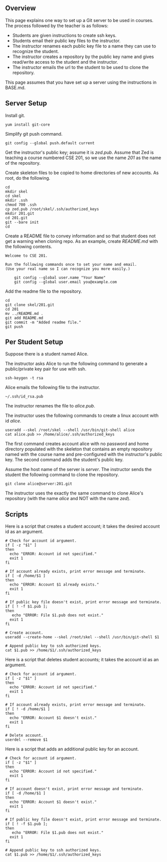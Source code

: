 ## Overview

This page explains one way to set up a Git server to be used in courses.
The process followed by the teacher is as follows:

- Students are given instructions to create ssh keys.  
- Students email their public key files to the instructor.
- The instructor renames each public key file to a name they can use to recognize the student.
- The instructor creates a repository by the public key name and gives read/write access to the student and the instructor.
- The instructor emails the url to the student to be used to clone the repository.

This page assumes that you have set up a server using the instructions in BASE.md.

## Server Setup

Install git.

    yum install git-core

Simplify git push command.

    git config --global push.default current

Get the instructor's public key; assume it is _zed.pub_.
Assume that Zed is teaching a course numbered CSE 201,
so we use the name _201_ as the name of the repository.

Create skeleton files to be copied to home directories of new accounts.
As root, do the following.

    cd
    mkdir skel
    cd skel
    mkdir .ssh
    chmod 700 .ssh
    cp zed.pub /root/skel/.ssh/authorized_keys
    mkdir 201.git
    cd 201.git
    git --bare init
    cd

Create a README file to convey information and so that student does not get a warning when cloning repo.
As an example, create _README.md_ with the following contents.

````
Welcome to CSE 201.

Run the following commands once to set your name and email.
(Use your real name so I can recognize you more easily.)

    git config --global user.name "Your Name"
    git config --global user.email you@example.com
````

Add the readme file to the repository.

````
cd
git clone skel/201.git
cd 201
mv ../README.md .
git add README.md
git commit -m "Added readme file."
git push 
````

## Per Student Setup

Suppose there is a student named Alice. 

The instructor asks Alice to run the following command to generate 
a public/private key pair for use with ssh.

    ssh-keygen -t rsa

Alice emails the following file to the instructor.

    ~/.ssh/id_rsa.pub

The instructor renames the file to _alice.pub_.

The instructor uses the following commands to create a linux account with id _alice_.

    useradd --skel /root/skel --shell /usr/bin/git-shell alice
    cat alice.pub >> /home/alice/.ssh/authorized_keys

The first command creates account alice with no password and home directory populated with the
skeleton that contains an empty repository named with the course name and pre-configured
with the instructor's public key.
The second command adds the student's public key.

Assume the host name of the server is _server_.
The instructor sends the student the following command to clone the repository.

    git clone alice@server:201.git

The instructor uses the exactly the same command to clone Alice's repository
(with the name _alice_ and NOT with the name _zed_).

## Scripts

Here is a script that creates a student account;
it takes the desired account id as an argument.

````
# Check for account id argument.
if [ -z "$1" ]
then
  echo "ERROR: Account id not specified."
  exit 1
fi

# If account already exists, print error message and terminate.
if [ -d /home/$1 ]
then
  echo "ERROR: Account $1 already exists."
  exit 1
fi

# If public key file doesn't exist, print error message and terminate.
if [ ! -f $1.pub ];
then
   echo "ERROR: File $1.pub does not exist."
  exit 1
fi

# Create account.
useradd --create-home --skel /root/skel --shell /usr/bin/git-shell $1

# Append public key to ssh authorized keys.
cat $1.pub >> /home/$1/.ssh/authorized_keys
````

Here is a script that deletes student accounts;
it takes the account id as an argument.

````
# Check for account id argument.
if [ -z "$1" ]
then
  echo "ERROR: Account id not specified."
  exit 1
fi

# If account already exists, print error message and terminate.
if [ ! -d /home/$1 ]
then
  echo "ERROR: Account $1 doesn't exist."
  exit 1
fi

# Delete account.
userdel --remove $1
````

Here is a script that adds an additional public key for an account.

````
# Check for account id argument.
if [ -z "$1" ]
then  
  echo "ERROR: Account id not specified."
  exit 1
fi

# If account doesn't exist, print error message and terminate.
if [ -d /home/$1 ]
then  
  echo "ERROR: Account $1 doesn't exist."
  exit 1
fi

# If public key file doesn't exist, print error message and terminate.
if [ ! -f $1.pub ];
then
   echo "ERROR: File $1.pub does not exist."
  exit 1
fi

# Append public key to ssh authorized keys.
cat $1.pub >> /home/$1/.ssh/authorized_keys
````

